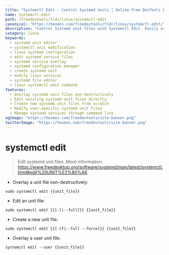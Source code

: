 ```yaml
---
title: "Systemctl Edit - Control Systemd Units | Online Free DevTools by Hexmos"
name: systemctl-edit
path: /freedevtools/tldr/linux/systemctl-edit
canonical: "https://hexmos.com/freedevtools/tldr/linux/systemctl-edit/"
description: "Control Systemd unit files with Systemctl Edit. Easily overlay, edit, and create systemd configurations on Linux. Free online tool, no registration required."
category: linux
keywords:
  - systemd unit editor
  - systemctl unit modification
  - linux systemd configuration
  - edit systemd service files
  - systemd service overlay
  - systemd configuration manager
  - create systemd unit
  - modify linux services
  - systemd file editor
  - linux systemctl edit command
features:
  - Overlay systemd unit files non-destructively
  - Edit existing systemd unit files directly
  - Create new systemd unit files from scratch
  - Modify user-specific systemd unit files
  - Manage systemd services through command line
ogImage: "https://hexmos.com/freedevtools/site-banner.png"
twitterImage: "https://hexmos.com/freedevtools/site-banner.png"
---
```


# systemctl edit

> Edit systemd unit files.
> More information: <https://www.freedesktop.org/software/systemd/man/latest/systemctl.html#edit%20UNIT%E2%80%A6>.

- Overlay a unit file non-destructively:

`sudo systemctl edit {{unit_file}}`

- Edit an unit file:

`sudo systemctl edit {{[-l|--full]}} {{unit_file}}`

- Create a new unit file:

`sudo systemctl edit {{[-lf|--full --force]}} {{unit_file}}`

- Overlay a user unit file:

`systemctl edit --user {{unit_file}}`
